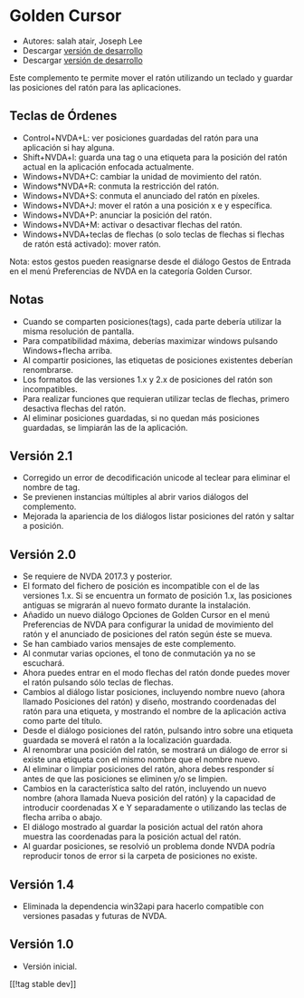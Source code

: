 # Golden Cursor #

* Autores: salah atair, Joseph Lee
* Descargar [versión de desarrollo][1]
* Descargar [versión de desarrollo][2]

Este complemento te permite mover el ratón utilizando un teclado y guardar
las posiciones del ratón para las aplicaciones.

## Teclas de Órdenes

* Control+NVDA+L: ver posiciones guardadas del ratón para una aplicación si
  hay alguna.
* Shift+NVDA+l: guarda una tag o una etiqueta para la posición del ratón
  actual en la aplicación enfocada actualmente.
* Windows+NVDA+C: cambiar la unidad de movimiento del ratón.
* Windows*NVDA+R: conmuta la restricción del ratón.
* Windows+NVDA+S: conmuta el anunciado del ratón en píxeles.
* Windows+NVDA+J: mover el ratón a una posición x e y específica.
* Windows+NVDA+P: anunciar la posición del ratón.
* Windows+NVDA+M: activar o desactivar flechas del ratón.
* Windows+NVDA+teclas de flechas (o solo teclas de flechas si flechas de
  ratón está activado): mover ratón.

Nota: estos gestos pueden reasignarse desde el diálogo Gestos de Entrada en
el menú Preferencias de NVDA en la categoría  Golden Cursor.

## Notas

* Cuando se comparten posiciones(tags), cada parte debería utilizar la misma
  resolución de pantalla.
* Para compatibilidad máxima, deberías maximizar windows pulsando
  Windows+flecha arriba.
* Al compartir posiciones, las etiquetas de posiciones existentes deberían
  renombrarse.
* Los formatos de las versiones 1.x y 2.x de posiciones del ratón son
  incompatibles.
* Para realizar funciones que requieran utilizar teclas de flechas, primero
  desactiva flechas del ratón.
* Al eliminar posiciones guardadas, si no quedan más posiciones guardadas,
  se limpiarán las de la aplicación.

## Versión 2.1

* Corregido un error de decodificación unicode al teclear para eliminar el
  nombre de tag.
* Se previenen instancias múltiples al abrir varios diálogos del
  complemento.
* Mejorada la apariencia de los diálogos listar posiciones del ratón y
  saltar a posición.

## Versión 2.0

* Se requiere de NVDA 2017.3 y posterior.
* El formato del fichero de posición es incompatible con el de las versiones
  1.x. Si se encuentra un formato de posición 1.x, las posiciones antiguas
  se migrarán al nuevo formato durante la instalación.
* Añadido un nuevo diálogo Opciones de Golden Cursor en el menú Preferencias
  de NVDA para configurar la unidad de movimiento del ratón y el anunciado
  de posiciones del ratón según éste se mueva.
* Se han cambiado varios mensajes de este complemento.
* Al conmutar varias opciones, el tono de conmutación ya no se escuchará.
* Ahora puedes entrar en el modo flechas del ratón donde puedes mover el
  ratón pulsando sólo teclas de flechas.
* Cambios al diálogo listar posiciones, incluyendo nombre nuevo (ahora
  llamado Posiciones del ratón) y diseño, mostrando coordenadas del ratón
  para una etiqueta, y mostrando el nombre de la aplicación activa como
  parte del título.
* Desde el diálogo posiciones del ratón, pulsando intro sobre una etiqueta
  guardada se moverá el ratón a la localización guardada.
* Al renombrar una posición del ratón, se mostrará un diálogo de error si
  existe una etiqueta con el mismo nombre  que el nombre nuevo.
* Al eliminar o limpiar posiciones del ratón, ahora debes responder sí antes
  de que las posiciones se eliminen y/o se limpien.
* Cambios en la característica salto del ratón, incluyendo un nuevo nombre
  (ahora llamada Nueva posición del ratón) y la capacidad de introducir
  coordenadas X e Y separadamente o utilizando las teclas de flecha arriba o
  abajo.
* El diálogo mostrado al guardar la posición actual del ratón ahora muestra
  las coordenadas para la posición actual del ratón.
* Al guardar posiciones, se resolvió un problema donde NVDA podría
  reproducir tonos de error si la carpeta de posiciones no existe.

## Versión 1.4

* Eliminada la dependencia win32api para hacerlo compatible con versiones
  pasadas y futuras de NVDA.

## Versión 1.0

* Versión inicial.

[[!tag stable dev]]

[1]: https://addons.nvda-project.org/files/get.php?file=gc

[2]: https://addons.nvda-project.org/files/get.php?file=gc-dev
